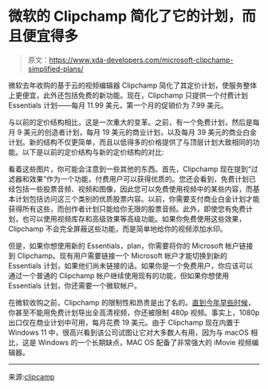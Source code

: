 # 微软的 Clipchamp 简化了它的计划，而且便宜得多

> 原文：<https://www.xda-developers.com/microsoft-clipchamp-simplified-plans/>

微软去年收购的基于云的视频编辑器 Clipchamp 简化了其定价计划，使服务整体上更便宜，此外还包括免费的新功能。现在，Clipchamp 只提供一个付费计划 Essentials 计划——每月 11.99 美元，第一个月的促销价为 7.99 美元。

与以前的定价结构相比，这是一次重大的变革。之前，有一个免费计划，然后是每月 9 美元的创造者计划，每月 19 美元的商业计划，以及每月 39 美元的商业白金计划。新的结构不仅更简单，而且以低得多的价格提供了与顶层计划大致相同的功能。以下是以前的定价结构与新的定价结构的对比:

看着这些图片，你可能会注意到一些其他的东西。首先，Clipchamp 现在提到“过滤器和效果”作为一个功能，付费用户可以获得优质的。您还会看到，免费计划已经包括一些股票音频、视频和图像，因此您可以免费使用视频中的某些内容，而基本计划包括访问这三个类别的优质股票内容。以前，你需要支付商业白金计划才能获得所有这些，而创作者计划只能给你无限的股票音频。此外，即使您有免费计划，也可以使用视频库存和高级效果等高级功能。如果你免费使用这些效果，Clipchamp 不会完全屏蔽这些功能，而是简单地给你的视频添加水印。

但是，如果你想使用新的 Essentials，plan，你需要将你的 Microsoft 帐户链接到 Clipchamp。现有用户需要链接一个 Microsoft 帐户才能切换到新的 Essentials 计划，如果他们尚未链接的话。如果你是一个免费用户，你应该可以通过一个普通的 Clipchamp 帐户继续使用现有的功能，但如果你想使用 Essentials 计划，你还需要一个微软帐户。

在微软收购之前，Clipchamp 的限制性和昂贵是出了名的。[直到今年早些时候](https://www.xda-developers.com/microsoft-clipchamp-1080p-video-free/)，你甚至不能用免费计划导出全高清视频，你还被限制 480p 视频。事实上，1080p 出口仅在商业计划中可用，每月花费 19 美元。由于 Clipchamp 现在内置于 Windows 11 中，很高兴看到该公司试图让它对大多数人有用，因为与 macOS 相比，这是 Windows 的一个长期缺点，MAC OS 配备了非常强大的 iMovie 视频编辑器。

* * *

来源:[clipcamp](https://clipchamp.com/en/blog/introducing-clipchamp-essentials-plan/)